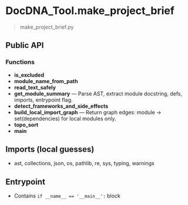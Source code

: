 # DocDNA_Tool.make_project_brief

> make_project_brief.py

## Public API


### Functions
- **is_excluded**
- **module_name_from_path**
- **read_text_safely**
- **get_module_summary** — Parse AST, extract module docstring, defs, imports, entrypoint flag.
- **detect_frameworks_and_side_effects**
- **build_local_import_graph** — Return graph edges: module -> set(dependencies) for local modules only.
- **topo_sort**
- **main**

## Imports (local guesses)
- ast, collections, json, os, pathlib, re, sys, typing, warnings

## Entrypoint
- Contains `if __name__ == '__main__':` block